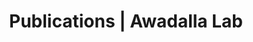---
title: Publications | Awadalla Lab
permalink: /publications/
published: false
isPublic_b: true

publicationType_txt: journal
title_txt: "Genomic architecture of sickle cell disease in West African children."
pmid_ti: 24592274
publishDate_tdt: "2014-02-14T07:23:33.000Z"
journalTitle_txt: "Frontiers in genetics"
volume_ti: 5
doi_txt: "10.3389/fgene.2014.00026"
authors_list: 
  - author_txt: "Quinlan J"
  - author_txt: "Idaghdour Y"
  - author_txt: "Goulet JP"
  - author_txt: "Gbeha E"
  - author_txt: "de Malliard T"
  - author_txt: "Bruat V"
  - author_txt: "Grenier JC"
  - author_txt: "Gomez S"
  - author_txt: "Sanni A"
  - author_txt: "Rahimy MC"
  - author_txt: "Awadalla P"
---